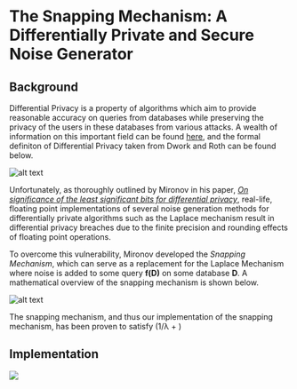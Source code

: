 # The Snapping Mechanism: A Differentially Private and Secure Noise Generator

## Background

Differential Privacy is a property of algorithms which aim to provide reasonable accuracy on queries from databases while preserving the privacy of the users in these databases from various attacks.  A wealth of information on this important field can be found [here](https://www.cis.upenn.edu/~aaroth/Papers/privacybook.pdf), and the formal definiton of Differential Privacy taken from Dwork and Roth can be found below.

![alt text](https://github.com/jjgccg/jjgccg.github.io/blob/master/images/diff_priv.PNG)

Unfortunately, as thoroughly outlined by Mironov in his paper, [*On significance of the least significant bits for differential privacy*](https://www.microsoft.com/en-us/research/publication/on-significance-of-the-least-significant-bits-for-differential-privacy/), real-life, floating point implementations of several noise generation methods for differentially private algorithms such as the Laplace mechanism result in differential privacy breaches due to the finite precision and rounding effects of floating point operations.

To overcome this vulnerability, Mironov developed the *Snapping Mechanism*, which can serve as a replacement for the Laplace Mechanism where noise is added to some query **f(D)** on some database **D**.  A mathematical overview of the snapping mechanism is shown below.

![alt text](https://github.com/jjgccg/jjgccg.github.io/blob/master/images/sm.PNG)

The snapping mechanism, and thus our implementation of the snapping mechanism, has been proven to satisfy (1/λ + )

## Implementation
<img src="http://latex.codecogs.com/svg.latex?(1/ \lambda + 2^{-49} B / \lambda)" border="0"/>
